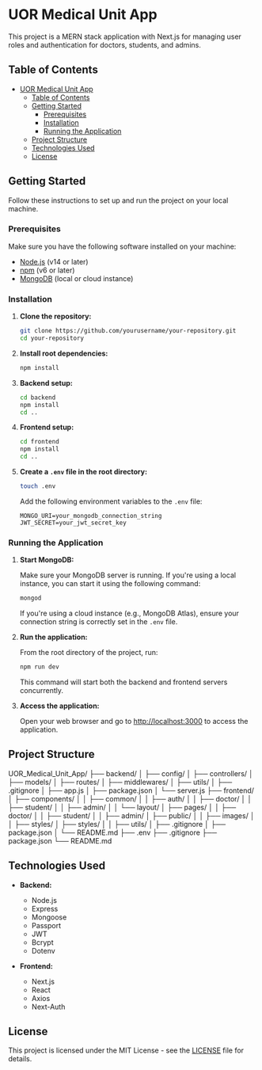 # UOR Medical Unit App

This project is a MERN stack application with Next.js for managing user roles and authentication for doctors, students, and admins.

## Table of Contents

- [UOR Medical Unit App](#uor-medical-unit-app)
  - [Table of Contents](#table-of-contents)
  - [Getting Started](#getting-started)
    - [Prerequisites](#prerequisites)
    - [Installation](#installation)
    - [Running the Application](#running-the-application)
  - [Project Structure](#project-structure)
  - [Technologies Used](#technologies-used)
  - [License](#license)

## Getting Started

Follow these instructions to set up and run the project on your local machine.

### Prerequisites

Make sure you have the following software installed on your machine:

- [Node.js](https://nodejs.org/en/) (v14 or later)
- [npm](https://www.npmjs.com/) (v6 or later)
- [MongoDB](https://www.mongodb.com/) (local or cloud instance)

### Installation

1. **Clone the repository:**

    ```bash
    git clone https://github.com/yourusername/your-repository.git
    cd your-repository
    ```

2. **Install root dependencies:**

    ```bash
    npm install
    ```

3. **Backend setup:**

    ```bash
    cd backend
    npm install
    cd ..
    ```

4. **Frontend setup:**

    ```bash
    cd frontend
    npm install
    cd ..
    ```

5. **Create a `.env` file in the root directory:**

    ```bash
    touch .env
    ```

    Add the following environment variables to the `.env` file:

    ```
    MONGO_URI=your_mongodb_connection_string
    JWT_SECRET=your_jwt_secret_key
    ```

### Running the Application

1. **Start MongoDB:**

    Make sure your MongoDB server is running. If you're using a local instance, you can start it using the following command:

    ```bash
    mongod
    ```

    If you're using a cloud instance (e.g., MongoDB Atlas), ensure your connection string is correctly set in the `.env` file.

2. **Run the application:**

    From the root directory of the project, run:

    ```bash
    npm run dev
    ```

    This command will start both the backend and frontend servers concurrently.

3. **Access the application:**

    Open your web browser and go to [http://localhost:3000](http://localhost:3000) to access the application.

## Project Structure

UOR_Medical_Unit_App/
├── backend/
│ ├── config/
│ ├── controllers/
│ ├── models/
│ ├── routes/
│ ├── middlewares/
│ ├── utils/
│ ├── .gitignore
│ ├── app.js
│ ├── package.json
│ └── server.js
├── frontend/
│ ├── components/
│ │ ├── common/
│ │ ├── auth/
│ │ ├── doctor/
│ │ ├── student/
│ │ ├── admin/
│ │ └── layout/
│ ├── pages/
│ │ ├── doctor/
│ │ ├── student/
│ │ ├── admin/
│ ├── public/
│ │ ├── images/
│ │ ├── styles/
│ ├── styles/
│ │ ├── utils/
│ ├── .gitignore
│ ├── package.json
│ └── README.md
├── .env
├── .gitignore
├── package.json
└── README.md


## Technologies Used

- **Backend:**
  - Node.js
  - Express
  - Mongoose
  - Passport
  - JWT
  - Bcrypt
  - Dotenv

- **Frontend:**
  - Next.js
  - React
  - Axios
  - Next-Auth

## License

This project is licensed under the MIT License - see the [LICENSE](LICENSE) file for details.
